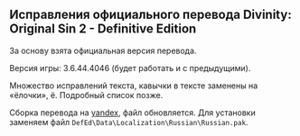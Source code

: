 Исправления официального перевода Divinity: Original Sin 2 - Definitive Edition
-------------------------------------------------------------------------------

За основу взята официальная версия перевода.

Версия игры: 3.6.44.4046 (будет работать и с предыдущими).

Множество исправлений текста, кавычки в тексте заменены на «ёлочки», ё. Подробный список позже.

Сборка перевода на [yandex](https://yadi.sk/d/T6RNmWEk0Tn0Pg), файл обновляется.
Для установки заменяем файл `DefEd\Data\Localization\Russian\Russian.pak`.